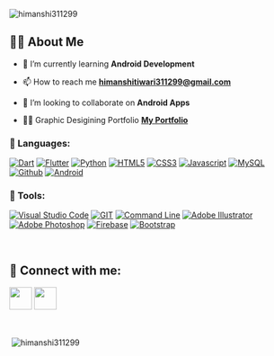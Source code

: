 <p align="left"> <img src="https://komarev.com/ghpvc/?username=himanshi311299&label=Profile%20views&color=0e75b6&style=flat" alt="himanshi311299" /> </p>

## 🙋‍♂️ About Me

- 🌱 I’m currently learning **Android Development**

- 📫 How to reach me **himanshitiwari311299@gmail.com**

- 👯 I’m looking to collaborate on **Android Apps**

- 👨‍💻 Graphic Desigining Portfolio **[My Portfolio](https://himanshitiwari.wixsite.com/folio)**

<!---
himanshi311299/himanshi311299 is a ✨ special ✨ repository because its `README.md` (this file) appears on your GitHub profile.
You can click the Preview link to take a look at your changes.
--->

### 🚀 Languages:

[![Dart](https://img.icons8.com/color/50/000000/dart.png)](#)
[![Flutter](https://img.icons8.com/color/48/000000/flutter.png)](#)
[![Python](https://img.icons8.com/color/48/000000/python--v1.png)](#)
[![HTML5](https://img.icons8.com/color/48/000000/html-5.png)](#)
[![CSS3](https://img.icons8.com/color/48/000000/css3.png)](#)
[![Javascript](https://img.icons8.com/color/50/000000/javascript--v2.png)](#)
[![MySQL](https://img.icons8.com/fluent/50/000000/mysql-logo.png)](#)
[![Github](https://img.icons8.com/color/50/000000/github--v1.png)](#)
[![Android](https://img.icons8.com/fluency/48/000000/android.png)](#)

### 🚀 Tools:

[![Visual Studio Code](https://img.icons8.com/fluent/50/000000/visual-studio-code-2019.png)](#)
[![GIT](https://img.icons8.com/color/50/000000/git.png)](#)
[![Command Line](https://img.icons8.com/color/50/000000/run-command.png)](#)
[![Adobe Illustrator](https://img.icons8.com/color/48/000000/adobe-illustrator--v2.png)](#)
[![Adobe Photoshop](https://img.icons8.com/color/48/000000/adobe-photoshop--v1.png)](#)
[![Firebase](https://img.icons8.com/color/48/000000/google-firebase-console.png)](#)
[![Bootstrap](https://img.icons8.com/color/48/000000/bootstrap.png)](#)

<br />

## 📱 Connect with me:

<p align="left">

<a href = "https://www.linkedin.com/in/himanshi-tiwari-240383194" target="_blank"><img src="https://cdn-icons.flaticon.com/png/512/3256/premium/3256016.png?token=exp=1634999991~hmac=c441613329824d71bd07e4b01656f8e1" width="40px"/></a>
<a href = "https://instagram.com/himanshi3112_"><img src="https://cdn-icons-png.flaticon.com/512/1384/1384063.png" width="40px"/></a>

</p>
<br/>

<!-- <p><img align="left" src="https://github-readme-stats.vercel.app/api/top-langs?username=himanshi311299&show_icons=true&theme=cobalt&locale=en&layout=compact" alt="himanshi311299" /></p> -->

<p>&nbsp;<img align="center" src="https://github-readme-stats.vercel.app/api?username=himanshi311299&show_icons=true&locale=en" alt="himanshi311299" /></p>
